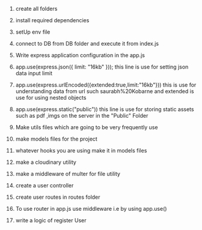 1. create all folders 

2. install required dependencies 

3. setUp env file 

4. connect to DB from DB folder and execute it from index.js

5. Write express application configuration in the app.js

6. app.use(express.json({ limit: "16kb" })); this line is use for setting json data input limit

7. app.use(express.urlEncoded({extended:true,limit:"16kb"})) this is use for understanding data from url such saurabh%20Kobarne and extended is use for using nested objects

8. app.use(express.static("public")) this line is use for storing static assets such as pdf ,imgs on the server in the "Public" Folder

9. Make utils files which are going to be very frequently use

10. make models files for the project

11. whatever hooks you are using make it in models files 

12. make a cloudinary utility

13. make a middleware of multer for file utility

14. create a user controller 

15. create user routes in routes folder

16. To use router in app.js use middleware i.e by using app.use()

17. write a logic of register User